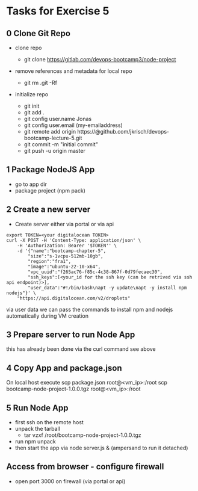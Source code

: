 # Tasks for Exercise 5

## 0 Clone Git Repo

- clone repo
  - git clone https://gitlab.com/devops-bootcamp3/node-project 

- remove references and metadata for local repo
  - git rm .git -Rf

- initialize repo
  - git init
  - git add .
  - git config user.name Jonas
  - git config user.email (my-emailaddress)
  - git remote add origin https://<my-gh-token>@github.com/jkrisch/devops-bootcamp-lecture-5.git
  - git commit -m "initial commit"
  - git push -u origin master

## 1 Package NodeJS App

- go to app dir
- package project (npm pack)

## 2 Create a new server

- Create server either via portal or via api
```
export TOKEN=<your digitalocean TOKEN>
curl -X POST -H 'Content-Type: application/json' \
    -H 'Authorization: Bearer '$TOKEN'' \
    -d '{"name":"bootcamp-chapter-5",
        "size":"s-1vcpu-512mb-10gb",
        "region":"fra1",
        "image":"ubuntu-22-10-x64",
        "vpc_uuid":"f265ac76-f85c-4c38-867f-0d79fecaec30",
        "ssh_keys":[<your_id for the ssh key (can be retrived via ssh api endpoint)>],
        "user_data":"#!/bin/bash\napt -y update\napt -y install npm nodejs"}' \
    "https://api.digitalocean.com/v2/droplets"
```
via user data we can pass the commands to install npm and nodejs automatically during VM creation

## 3 Prepare server to run Node App

this has already been done via the curl command see above

## 4 Copy App and package.json

On local host execute
scp package.json root@<vm_ip>:/root
scp bootcamp-node-project-1.0.0.tgz root@<vm_ip>:/root

## 5 Run Node App

- first ssh on the remote host
- unpack the tarball
  - tar vzxf /root/bootcamp-node-project-1.0.0.tgz
- run npm unpack
- then start the app via node server.js & (ampersand to run it detached)

## Access from browser - configure firewall

- open port 3000 on firewall (via portal or api)
